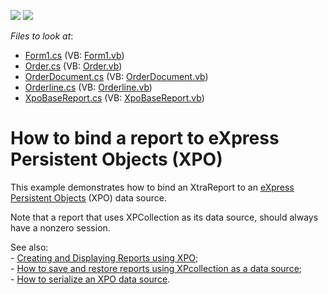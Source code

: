<!-- default badges list -->
[![](https://img.shields.io/badge/Open_in_DevExpress_Support_Center-FF7200?style=flat-square&logo=DevExpress&logoColor=white)](https://supportcenter.devexpress.com/ticket/details/E1845)
[![](https://img.shields.io/badge/📖_How_to_use_DevExpress_Examples-e9f6fc?style=flat-square)](https://docs.devexpress.com/GeneralInformation/403183)
<!-- default badges end -->
<!-- default file list -->
*Files to look at*:

* [Form1.cs](./CS/XpoXtraReports/Form1.cs) (VB: [Form1.vb](./VB/XpoXtraReports/Form1.vb))
* [Order.cs](./CS/XpoXtraReports/Order.cs) (VB: [Order.vb](./VB/XpoXtraReports/Order.vb))
* [OrderDocument.cs](./CS/XpoXtraReports/OrderDocument.cs) (VB: [OrderDocument.vb](./VB/XpoXtraReports/OrderDocument.vb))
* [Orderline.cs](./CS/XpoXtraReports/Orderline.cs) (VB: [Orderline.vb](./VB/XpoXtraReports/Orderline.vb))
* [XpoBaseReport.cs](./CS/XpoXtraReports/XpoBaseReport.cs) (VB: [XpoBaseReport.vb](./VB/XpoXtraReports/XpoBaseReport.vb))
<!-- default file list end -->
# How to bind a report to eXpress Persistent Objects (XPO)


<p>This example demonstrates how to bind an XtraReport to an <a href="http://www.devexpress.com/Products/NET/ORM/index.xml"><u>eXpress Persistent Objects</u></a> (XPO) data source.</p><p>Note that a report that uses XPCollection as its data source, should always have a nonzero session.</p><p>See also: <br />
- <a href="http://community.devexpress.com/blogs/seth/archive/2011/08/04/creating-and-displaying-reports-using-xpo.aspx"><u>Creating and Displaying Reports using XPO</u></a>;<br />
- <a href="https://www.devexpress.com/Support/Center/p/E1747">How to save and restore reports using XPcollection as a data source</a>;<br />
- <a href="https://www.devexpress.com/Support/Center/p/E3169">How to serialize an XPO data source</a>.</p>

<br/>


